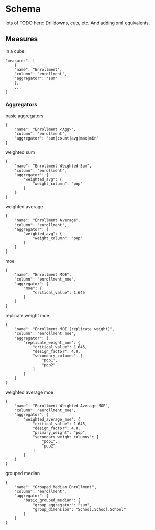# Schema

lots of TODO here: Drilldowns, cuts, etc. And adding xml equivalents.

## Measures

in a cube:

```
"measures": [
    {
    "name": "Enrollment",
    "column": "enrollment",
    "aggregator": "sum"
    },
    ...
]
```

### Aggregators

basic aggregators

```
{
    "name": "Enrollment <Agg>",
    "column": "enrollment",
    "aggregator": "sum|count|avg|max|min"
}
```

weighted sum

```
{
    "name": "Enrollment Weighted Sum",
    "column": "enrollment",
    "aggregator": {
        "weighted_avg": {
            "weight_column": "pop"
        }
    }
}
```

weighted average

```
{
    "name": "Enrollment Average",
    "column": "enrollment",
    "aggregator": {
        "weighted_avg": {
            "weight_column": "pop"
        }
    }
}
```

moe

```
{
    "name": "Enrollment MOE",
    "column": "enrollment_moe",
    "aggregator": {
        "moe": {
            "critical_value": 1.645
        }
    }
}
```

replicate weight moe

```
{
    "name": "Enrollment MOE (replicate weight)",
    "column": "enrollment_moe",
    "aggregator": {
        "replicate_weight_moe": {
            "critical_value": 1.645,
            "design_factor": 4.0,
            "secondary_columns": [
                "pop1",
                "pop2"
            ]
        }
    }
}
```

weighted average moe

```
{
    "name": "Enrollment Weighted Average MOE",
    "column": "enrollment_moe",
    "aggregator": {
        "weighted_average_moe": {
            "critical_value": 1.645,
            "design_factor": 4.0,
            "primary_weight": "pop",
            "secondary_weight_columns": [
                "pop1",
                "pop2"
            ]
        }
    }
}
```

grouped median

```
{
    "name": "Grouped Median Enrollment",
    "column": "enrollment",
    "aggregator": {
        "basic_grouped_median": {
            "group_aggregator": "sum",
            "group_dimension": "School.School.School"
        }
    }
}
```

